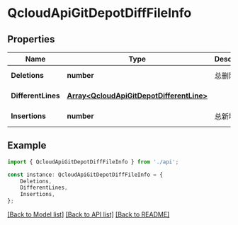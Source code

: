 # QcloudApiGitDepotDiffFileInfo


## Properties

Name | Type | Description | Notes
------------ | ------------- | ------------- | -------------
**Deletions** | **number** | 总删除行数 | [default to 0]
**DifferentLines** | [**Array&lt;QcloudApiGitDepotDifferentLine&gt;**](QcloudApiGitDepotDifferentLine.md) |  | [default to undefined]
**Insertions** | **number** | 总新增行数 | [default to 0]

## Example

```typescript
import { QcloudApiGitDepotDiffFileInfo } from './api';

const instance: QcloudApiGitDepotDiffFileInfo = {
    Deletions,
    DifferentLines,
    Insertions,
};
```

[[Back to Model list]](../README.md#documentation-for-models) [[Back to API list]](../README.md#documentation-for-api-endpoints) [[Back to README]](../README.md)
